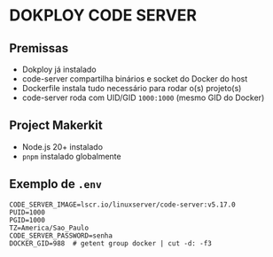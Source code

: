 # DOKPLOY CODE SERVER

## Premissas
- Dokploy já instalado
- code-server compartilha binários e socket do Docker do host
- Dockerfile instala tudo necessário para rodar o(s) projeto(s)
- code-server roda com UID/GID `1000:1000` (mesmo GID do Docker)

## Project Makerkit
- Node.js 20+ instalado
- `pnpm` instalado globalmente

## Exemplo de `.env` 
```env
CODE_SERVER_IMAGE=lscr.io/linuxserver/code-server:v5.17.0
PUID=1000
PGID=1000
TZ=America/Sao_Paulo
CODE_SERVER_PASSWORD=senha
DOCKER_GID=988  # getent group docker | cut -d: -f3
```
